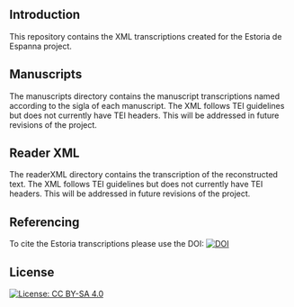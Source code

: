 Introduction
------
This repository contains the XML transcriptions created for the Estoria de Espanna project.

Manuscripts
-----
The manuscripts directory contains the manuscript transcriptions named according to the sigla of each manuscript. The XML follows TEI guidelines but does not currently have TEI headers. This will be addressed in future revisions of the project.

Reader XML
-----
The readerXML directory contains the transcription of the reconstructed text. The XML follows TEI guidelines but does not currently have TEI headers. This will be addressed in future revisions of the project.

Referencing
-----
To cite the Estoria transcriptions please use the DOI: [![DOI](https://zenodo.org/badge/175293116.svg)](https://zenodo.org/badge/latestdoi/175293116)

License
-----

[![License: CC BY-SA 4.0](https://img.shields.io/badge/License-CC%20BY--SA%204.0-lightgrey.svg)](https://creativecommons.org/licenses/by-sa/4.0/)
